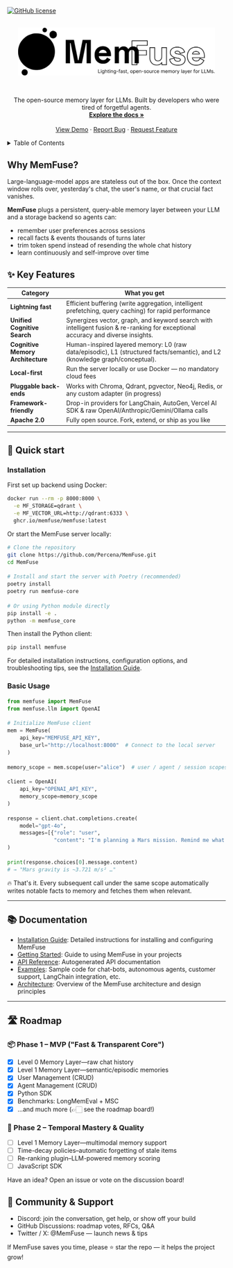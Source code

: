 <a id="readme-top"></a>

[![GitHub license](https://img.shields.io/badge/license-Apache%202.0-blue.svg)](https://github.com/Percena/MemFuse/blob/readme/LICENSE)

<!-- PROJECT LOGO -->
<br />
<div align="center">
  <a href="https://memfuse.vercel.app/">
    <img src="docs/assets/logo.png" alt="MemFuse Logo"
         style="max-width: 90%; height: auto; display: block; margin: 0 auto; padding-left: 16px; padding-right: 16px;" height="120">
  </a>
  <br />
  <br />

  <p align="center">
    The open-source memory layer for LLMs. Built by developers who were tired of forgetful agents.
    <br />
    <a href="https://memfuse.vercel.app/"><strong>Explore the docs »</strong></a>
    <br />
    <br />
    <a href="https://memfuse.vercel.app/">View Demo</a>
    &middot;
    <a href="https://memfuse.vercel.app/">Report Bug</a>
    &middot;
    <a href="https://memfuse.vercel.app/">Request Feature</a>
  </p>
</div>

<!-- TABLE OF CONTENTS -->
<details>
  <summary>Table of Contents</summary>
  <ol>
    <li>
      <a href="#why-memfuse">Why MemFuse?</a>
    </li>
    <li>
      <a href="#key-features">Key Features</a>
    </li>
    <li><a href="#quick-start">Quick Start</a></li>
    <li><a href="#documentation">Documentation</a></li>
    <li><a href="#roadmap">Roadmap</a></li>
    <li><a href="#community-support">Community & Support</a></li>
  </ol>
</details>

## Why MemFuse?

Large-language-model apps are stateless out of the box.
Once the context window rolls over, yesterday's chat, the user's name, or that crucial fact vanishes.

**MemFuse** plugs a persistent, query-able memory layer between your LLM and a storage backend so agents can:

- remember user preferences across sessions
- recall facts & events thousands of turns later
- trim token spend instead of resending the whole chat history
- learn continuously and self-improve over time

## ✨ Key Features

| Category                          | What you get                                                                                                                     |
| --------------------------------- | -------------------------------------------------------------------------------------------------------------------------------- |
| **Lightning fast**                | Efficient buffering (write aggregation, intelligent prefetching, query caching) for rapid performance                            |
| **Unified Cognitive Search**      | Synergizes vector, graph, and keyword search with intelligent fusion & re-ranking for exceptional accuracy and diverse insights. |
| **Cognitive Memory Architecture** | Human-inspired layered memory: L0 (raw data/episodic), L1 (structured facts/semantic), and L2 (knowledge graph/conceptual).      |
| **Local-first**                   | Run the server locally or use Docker — no mandatory cloud fees                                                                   |
| **Pluggable back-ends**           | Works with Chroma, Qdrant, pgvector, Neo4j, Redis, or any custom adapter (in progress)                                           |
| **Framework-friendly**            | Drop-in providers for LangChain, AutoGen, Vercel AI SDK & raw OpenAI/Anthropic/Gemini/Ollama calls                               |
| **Apache 2.0**                    | Fully open source. Fork, extend, or ship as you like                                                                             |

---

## 🚀 Quick start

### Installation

First set up backend using Docker:

```bash
docker run --rm -p 8000:8000 \
  -e MF_STORAGE=qdrant \
  -e MF_VECTOR_URL=http://qdrant:6333 \
  ghcr.io/memfuse/memfuse:latest
```

Or start the MemFuse server locally:

```bash
# Clone the repository
git clone https://github.com/Percena/MemFuse.git
cd MemFuse

# Install and start the server with Poetry (recommended)
poetry install
poetry run memfuse-core

# Or using Python module directly
pip install -e .
python -m memfuse_core
```

Then install the Python client:

```bash
pip install memfuse
```

For detailed installation instructions, configuration options, and troubleshooting tips, see the [Installation Guide](docs/installation.md).

### Basic Usage

```python
from memfuse import MemFuse
from memfuse.llm import OpenAI

# Initialize MemFuse client
mem = MemFuse(
    api_key="MEMFUSE_API_KEY",
    base_url="http://localhost:8000"  # Connect to the local server
)

memory_scope = mem.scope(user="alice")  # user / agent / session scopes

client = OpenAI(
    api_key="OPENAI_API_KEY",
    memory_scope=memory_scope
)

response = client.chat.completions.create(
    model="gpt-4o",
    messages=[{"role": "user",
               "content": "I'm planning a Mars mission. Remind me what gravity on Mars is?"}]
)

print(response.choices[0].message.content)
# → "Mars gravity is ~3.721 m/s² …"
```

🔥 That's it.
Every subsequent call under the same scope automatically writes notable facts to memory and fetches them when relevant.

---

## 📚 Documentation

- [Installation Guide](docs/installation.md): Detailed instructions for installing and configuring MemFuse
- [Getting Started](docs/getting-started.md): Guide to using MemFuse in your projects
- [API Reference](docs/reference): Autogenerated API documentation
- [Examples](examples/): Sample code for chat-bots, autonomous agents, customer support, LangChain integration, etc.
- [Architecture](docs/architecture.md): Overview of the MemFuse architecture and design principles

---

## 🛣 Roadmap

### 📦 Phase 1 – MVP ("Fast & Transparent Core")

- [x] Level 0 Memory Layer—raw chat history
- [x] Level 1 Memory Layer—semantic/episodic memories
- [x] User Management (CRUD)
- [x] Agent Management (CRUD)
- [x] Python SDK
- [x] Benchmarks: LongMemEval + MSC
- [x] ...and much more (👉🏻 see the roadmap board!)

### 🧭 Phase 2 – Temporal Mastery & Quality

- [ ] Level 1 Memory Layer—multimodal memory support
- [ ] Time-decay policies–automatic forgetting of stale items
- [ ] Re-ranking plugin–LLM-powered memory scoring
- [ ] JavaScript SDK

Have an idea? Open an issue or vote on the discussion board!

## 🤝 Community & Support

- Discord: join the conversation, get help, or show off your build
- GitHub Discussions: roadmap votes, RFCs, Q&A
- Twitter / X: @MemFuse — launch news & tips

If MemFuse saves you time, please ⭐ star the repo — it helps the project grow!
